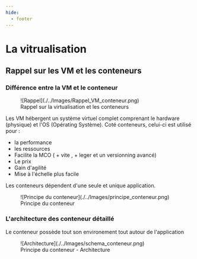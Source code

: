 ```yaml
---
hide:
  - footer
---
```


# La vitrualisation

## Rappel sur les VM et les conteneurs

### Différence entre la VM et le conteneur

<figure markdown>
  ![Rappel](./../Images/Rappel_VM_conteneur.png)
  <figcaption>Rappel sur la virtualisation et les conteneurs</figcaption>
</figure>

Les VM hébergent un système virtuel complet comprenant le hardware (physique) et l'OS (Opérating Système). Coté conteneurs, celui-ci est utilisé pour :

- la performance
- les ressources
- Facilite la MCO ( + vite , + leger et un versionning avancé)
- Le prix
- Gain d'agilité
- Mise à l'échelle plus facile

Les conteneurs dépendent d'une seule et unique application.

<figure markdown>
  ![Principe du conteneur](./../Images/principe_conteneur.png)
  <figcaption>Principe du conteneur</figcaption>
</figure>

### L'architecture des conteneur détaillé

Le conteneur possède tout son environement tout autour de l'application

<figure markdown>
  ![Architecture](./../Images/schema_conteneur.png)
  <figcaption>Principe du conteneur - Architecture</figcaption>
</figure>


